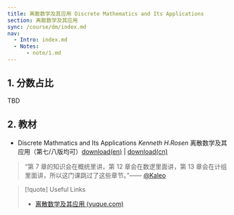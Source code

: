 ```yaml
---
title: 离散数学及其应用 Discrete Mathematics and Its Applications
section: 离散数学及其应用
sync: /course/dm/index.md
nav:
  - Intro: index.md
  - Notes:
      - note/1.md
---
```


## 1. 分数占比

TBD

## 2. 教材

- Discrete Mathmatics and Its Applications *Kenneth H.Rosen* 离散数学及其应用（第七/八版均可）[download(en)](https://pan.memset0.cn/Share/Textbooks/Discrete%20Mathematics%20and%20Its%20Applications,%20Eighth%20Edition%20-%20Kenneth%20Rosen.pdf) | [download(cn)](https://pan.memset0.cn/Share/Textbooks/%E7%A6%BB%E6%95%A3%E6%95%B0%E5%AD%A6%E5%8F%8A%E5%85%B6%E5%BA%94%E7%94%A8%EF%BC%88%E5%8E%9F%E4%B9%A6%E7%AC%AC%E5%85%AB%E7%89%88%EF%BC%89%20-%20Kenneth%20Rosen%20-%20%E6%9C%BA%E6%A2%B0%E5%B7%A5%E4%B8%9A%E5%87%BA%E7%89%88%E7%A4%BE.pdf)

> “第 7 章的知识会在概统里讲，第 12 章会在数逻里面讲，第 13 章会在计组里面讲，所以这门课跳过了这些章节。”—— [@Kaleo](https://www.yuque.com/linguisty/zju_courses/discrete)

> [!quote] Useful Links
>
> - [离散数学及其应用 (yuque.com)](https://www.yuque.com/linguisty/zju_courses/discrete)

